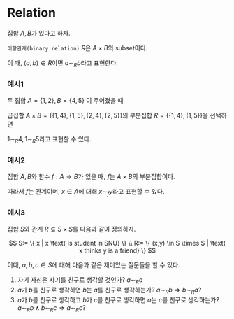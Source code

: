 # Relation
집합 $A,B$가 있다고 하자.

`이항관계(binary relation)` $R$은 $A \times B$의 subset이다.

이 때, $(a,b) \in R$이면 $a \sim_R b$라고 표현한다.

### 예시1

두 집합 $A = \{ 1,2 \}, B = \{ 4,5 \}$ 이 주어졌을 때

곱집합 $A \times B = \{ \{ 1,4 \} , \{ 1,5 \}, \{ 2,4 \}, \{ 2,5 \} \}$의 부분집합 $R = \{ \{ 1,4 \} , \{ 1,5 \} \}$을 선택하면

$1 \sim_R 4, 1 \sim_R 5$라고 표현할 수 있다.

### 예시2

집합 $A,B$와 함수 $f:A \rightarrow B$가 있을 때, $f$는 $A \times B$의 부분집합이다.

따라서 $f$는 관계이며, $x \in A$에 대해 $x \sim_f y$라고 표현할 수 있다.

### 예시3

집합 $S$와 관계 $R \subseteq S \times S$를 다음과 같이 정의하자.

$$ S:= \{ x | x \text{ is student in SNU} \} \\ R:= \{ (x,y) \in S \times S | \text{ x thinks y is a friend} \} $$

이때, $a,b,c \in S$에 대해 다음과 같은 재미있는 질문들을 할 수 있다.

1.  자기 자신은 자기를 친구로 생각할 것인가? $a \sim_R a$
2.  $a$가 $b$를 친구로 생각하면 $b$는 $a$를 친구로 생각하는가? $a \sim_R b \Rightarrow b \sim_R a ?$
3.  $a$가 $b$를 친구로 생각하고 $b$가 $c$를 친구로 생각하면 $a$는 $c$를 친구로 생각하는가? $a \sim_R b \land b \sim_R c \Rightarrow a \sim_R c ?$

